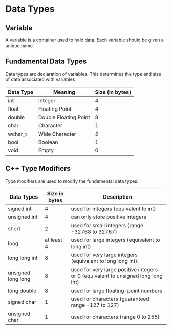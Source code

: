# Data Types

## Variable

A variable is a container used to hold data. Each variable should be given a unique name.

## Fundamental Data Types

Data types are declaration of variables. This determines the type and size of data associated with variables

| Data Type | Meaning               | Size (in bytes) |
| --------- | --------------------- | --------------- |
| int       | Integer               | 4               |
| float     | Floating Point        | 4               |
| double    | Double Floating Point | 8               |
| char      | Character             | 1               |
| wchar_t   | Wide Character        | 2               |
| bool      | Boolean               | 1               |
| void      | Empty                 | 0               |

## C++ Type Modifiers

Type modifiers are used to modify the fundamental data types.

| Data Types         | Size in bytes | Description                                                                       |
| ------------------ | ------------- | --------------------------------------------------------------------------------- |
| signed int         | 4             | used for integers (equivalent to int)                                             |
| unsigned int       | 4             | can only store positive integers                                                  |
| short              | 2             | used for small integers (range -32768 to 32767)                                   |
| long               | at least 4    | used for large integers (equivalent to long int)                                  |
| long long int      | 8             | used for very large integers (equivalent to long long int).                       |
| unsigned long long | 8             | used for very large positive integers or 0 (equivalent to unsigned long long int) |
| long double        | 8             | used for large floating-point numbers                                             |
| signed char        | 1             | used for characters (guaranteed range -127 to 127)                                |
| unsigned char      | 1             | used for characters (range 0 to 255)                                              |
